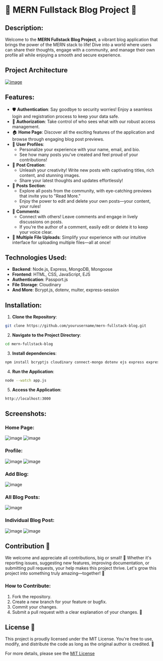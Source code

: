 # 🌟 MERN Fullstack Blog Project 🚀

## Description:
Welcome to the **MERN Fullstack Blog Project**, a vibrant blog application that brings the power of the MERN stack to life! Dive into a world where users can share their thoughts, engage with a community, and manage their own profile all while enjoying a smooth and secure experience.

## Project Architecture
[![image](https://github.com/user-attachments/assets/1f218085-883e-4ec4-b15e-1b7b0f7eab62)](https://docs.google.com/drawings/d/1zROz5TgqlxTYyUZmYpfboMwyyuLxX3HV0jR6tkByKzw/edit?usp=sharing)

## Features:
- 🛡️ **Authentication**: Say goodbye to security worries! Enjoy a seamless login and registration process to keep your data safe.
- 🔑 **Authorization**: Take control of who sees what with our robust access management.
- 🏠 **Home Page**: Discover all the exciting features of the application and browse through engaging blog post previews.
- 👤 **User Profiles**:
  - Personalize your experience with your name, email, and bio.
  - See how many posts you've created and feel proud of your contributions!
- 📝 **Post Creation**:
  - Unleash your creativity! Write new posts with captivating titles, rich content, and stunning images.
  - Share your latest thoughts and updates effortlessly!
- 📄 **Posts Section**:
  - Explore all posts from the community, with eye-catching previews that invite you to "Read More."
  - Enjoy the power to edit and delete your own posts—your content, your rules!
- 💬 **Comments**:
  - Connect with others! Leave comments and engage in lively discussions on posts.
  - If you're the author of a comment, easily edit or delete it to keep your voice clear.
- 📁 **Multiple File Uploads**: Simplify your experience with our intuitive interface for uploading multiple files—all at once!

## Technologies Used:
- **Backend**: Node.js, Express, MongoDB, Mongoose
- **Frontend**: HTML, CSS, JavaScript, EJS 
- **Authentication**: Passport.js
- **File Storage**: Cloudinary
- **And More**: Bcrypt.js, dotenv, multer, express-session

## Installation:

1. **Clone the Repository**:
```bash
git clone https://github.com/yourusername/mern-fullstack-blog.git
```
2. **Navigate to the Project Directory**:
  ```bash
  cd mern-fullstack-blog
  ```
3. **Install dependencies**:
  ```bash
npm install bcryptjs cloudinary connect-mongo dotenv ejs express express-async-handler express-session method-override mongoose multer multer-storage-cloudinary passport passport-local
```
4. **Run the Application**:
  ```bash
node --watch app.js
```
5. **Access the Application**:
```bash
http://localhost:3000
```
## Screenshots:
### Home Page:
![image](https://github.com/user-attachments/assets/409d7ae3-db8b-4c3b-8a82-af41a1854ca9)
![image](https://github.com/user-attachments/assets/cab60046-3659-47de-9b66-3c4118ca804e)

### Profile:
![image](https://github.com/user-attachments/assets/326af1e1-98be-4ae3-ab3c-9a14dbdfedf8)
![image](https://github.com/user-attachments/assets/2ca807c4-a8a0-40a4-ae36-1ef2c336d2e0)

### Add Blog:
![image](https://github.com/user-attachments/assets/fb71dfda-5818-4a41-a664-c4cc4339b235)

### All Blog Posts:
![image](https://github.com/user-attachments/assets/ff1176ee-9882-477f-89c6-cf4fe6380dfa)

### Individual Blog Post:
![image](https://github.com/user-attachments/assets/b2bcb704-c915-48a7-8a44-a5bd2c49cb3b)
![image](https://github.com/user-attachments/assets/35197e36-82ee-47f7-a578-f90447381903)

## Contribution 🌟
We welcome and appreciate all contributions, big or small! 🚀 Whether it's reporting issues, suggesting new features, improving documentation, or submitting pull requests, your help makes this project thrive. Let's grow this project into something truly amazing—together! 💪

### How to Contribute:
1. Fork the repository.
2. Create a new branch for your feature or bugfix.
3. Commit your changes.
4. Submit a pull request with a clear explanation of your changes. 🎯

## License 📜
This project is proudly licensed under the MIT License. You're free to use, modify, and distribute the code as long as the original author is credited. 🎉

For more details, please see the [MIT License](https://github.com/saadmdsabah/FullStack-Blog/blob/main/LICENSE)
